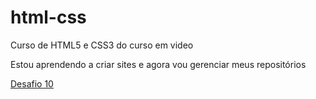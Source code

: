 # html-css
 Curso de HTML5 e CSS3 do curso em video

Estou aprendendo a criar sites e agora vou gerenciar meus repositórios

<a href="https://rafaelmfreire1994.github.io/html-css/exercicios/desafio10/index.html">Desafio 10</a>